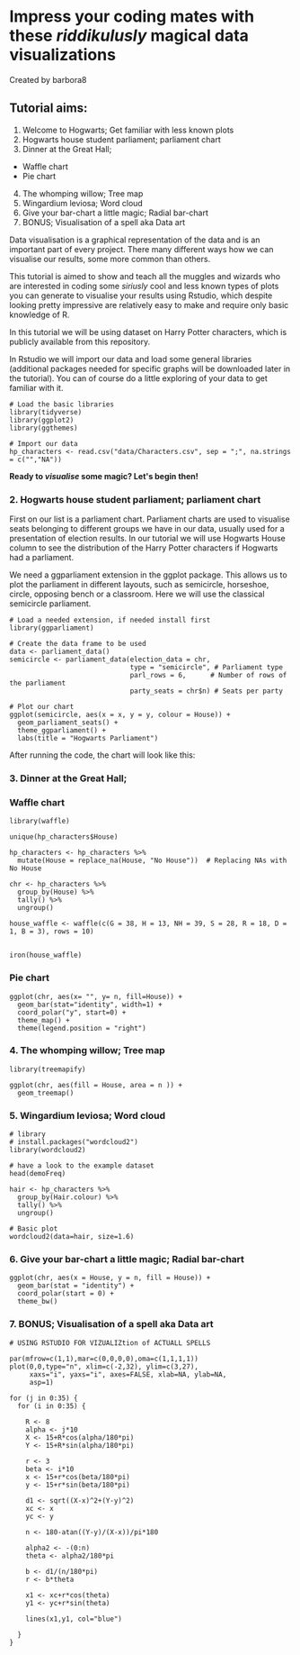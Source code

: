 
# Impress your coding mates with these _riddikulusly_ magical data visualizations

Created by barbora8

## Tutorial aims:
1. Welcome to Hogwarts; Get familiar with less known plots
2. Hogwarts house student parliament; parliament chart
3. Dinner at the Great Hall;
-  Waffle chart
-  Pie chart
4. The whomping willow; Tree map
5. Wingardium leviosa; Word cloud
6. Give your bar-chart a little magic; Radial bar-chart
7. BONUS; Visualisation of a spell aka Data art



Data visualisation is a graphical representation of the data and is an important part of every project. There many different ways how we can visualise our results, some more common than others.

This tutorial is aimed to show and teach all the muggles and wizards who are interested in coding some _siriusly_ cool and less known types of plots you can generate to visualise your results using Rstudio, which despite looking pretty impressive are relatively easy to make and require only basic knowledge of R.

In this tutorial we will be using dataset on Harry Potter characters, which is publicly available from this repository.

In Rstudio we will import our data and load some general libraries (additional packages needed for specific graphs will be downloaded later in the tutorial). You can of course do a little exploring of your data to get familiar with it.
```
# Load the basic libraries
library(tidyverse)     
library(ggplot2)
library(ggthemes)

# Import our data
hp_characters <- read.csv("data/Characters.csv", sep = ";", na.strings = c("","NA"))
```
**Ready to _visualise_ some magic? Let's begin then!**

### 2. Hogwarts house student parliament; parliament chart

First on our list is a parliament chart. Parliament charts are used to visualise seats belonging to different groups we have in our data, usually used for a presentation of election results. In our tutorial we will use Hogwarts House column to see the distribution of the Harry Potter characters if Hogwarts had a parliament.

 We need a ggparliament extension in the ggplot package. This allows us to plot the parliament in different layouts, such as semicircle, horseshoe, circle, opposing bench or a classroom. Here we will use the classical semicircle parliament.

```
# Load a needed extension, if needed install first
library(ggparliament)

# Create the data frame to be used
data <- parliament_data()
semicircle <- parliament_data(election_data = chr,
                              type = "semicircle", # Parliament type
                              parl_rows = 6,      # Number of rows of the parliament
                              party_seats = chr$n) # Seats per party

# Plot our chart
ggplot(semicircle, aes(x = x, y = y, colour = House)) +
  geom_parliament_seats() +
  theme_ggparliament() +
  labs(title = "Hogwarts Parliament")
```
After running the code, the chart will look like this:

### 3. Dinner at the Great Hall;

### Waffle chart

```
library(waffle)

unique(hp_characters$House)

hp_characters <- hp_characters %>%
  mutate(House = replace_na(House, "No House"))  # Replacing NAs with No House

chr <- hp_characters %>%
  group_by(House) %>%
  tally() %>%
  ungroup()

house_waffle <- waffle(c(G = 38, H = 13, NH = 39, S = 28, R = 18, D = 1, B = 3), rows = 10)


iron(house_waffle)
```

### Pie chart

```
ggplot(chr, aes(x= "", y= n, fill=House)) +
  geom_bar(stat="identity", width=1) +
  coord_polar("y", start=0) +
  theme_map() +
  theme(legend.position = "right")
```

### 4. The whomping willow; Tree map

```
library(treemapify)

ggplot(chr, aes(fill = House, area = n )) +
  geom_treemap()
```

### 5. Wingardium leviosa; Word cloud

```
# library
# install.packages("wordcloud2")
library(wordcloud2)

# have a look to the example dataset
head(demoFreq)

hair <- hp_characters %>%
  group_by(Hair.colour) %>%
  tally() %>%
  ungroup()

# Basic plot
wordcloud2(data=hair, size=1.6)
```

### 6. Give your bar-chart a little magic; Radial bar-chart


```
ggplot(chr, aes(x = House, y = n, fill = House)) +
  geom_bar(stat = "identity") +
  coord_polar(start = 0) +
  theme_bw()
```

### 7. BONUS; Visualisation of a spell aka Data art

```
# USING RSTUDIO FOR VIZUALIZtion of ACTUALL SPELLS

par(mfrow=c(1,1),mar=c(0,0,0,0),oma=c(1,1,1,1))
plot(0,0,type="n", xlim=c(-2,32), ylim=c(3,27),
     xaxs="i", yaxs="i", axes=FALSE, xlab=NA, ylab=NA,
     asp=1)

for (j in 0:35) {
  for (i in 0:35) {

    R <- 8
    alpha <- j*10
    X <- 15+R*cos(alpha/180*pi)
    Y <- 15+R*sin(alpha/180*pi)

    r <- 3
    beta <- i*10
    x <- 15+r*cos(beta/180*pi)
    y <- 15+r*sin(beta/180*pi)

    d1 <- sqrt((X-x)^2+(Y-y)^2)
    xc <- x
    yc <- y

    n <- 180-atan((Y-y)/(X-x))/pi*180

    alpha2 <- -(0:n)
    theta <- alpha2/180*pi

    b <- d1/(n/180*pi)
    r <- b*theta

    x1 <- xc+r*cos(theta)
    y1 <- yc+r*sin(theta)

    lines(x1,y1, col="blue")

  }
}
```
